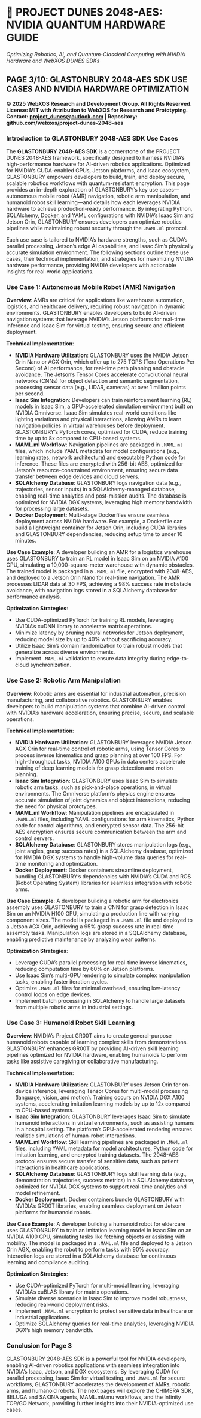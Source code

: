 # 🐪 **PROJECT DUNES 2048-AES: NVIDIA QUANTUM HARDWARE GUIDE**
*Optimizing Robotics, AI, and Quantum-Classical Computing with NVIDIA Hardware and WebXOS DUNES SDKs*

## PAGE 3/10: GLASTONBURY 2048-AES SDK USE CASES AND NVIDIA HARDWARE OPTIMIZATION

**© 2025 WebXOS Research and Development Group. All Rights Reserved.**  
**License: MIT with Attribution to WebXOS for Research and Prototyping.**  
**Contact: project_dunes@outlook.com | Repository: github.com/webxos/project-dunes-2048-aes**

### Introduction to GLASTONBURY 2048-AES SDK Use Cases

The **GLASTONBURY 2048-AES SDK** is a cornerstone of the PROJECT DUNES 2048-AES framework, specifically designed to harness NVIDIA’s high-performance hardware for AI-driven robotics applications. Optimized for NVIDIA’s CUDA-enabled GPUs, Jetson platforms, and Isaac ecosystem, GLASTONBURY empowers developers to build, train, and deploy secure, scalable robotics workflows with quantum-resistant encryption. This page provides an in-depth exploration of GLASTONBURY’s key use cases—autonomous mobile robot (AMR) navigation, robotic arm manipulation, and humanoid robot skill learning—and details how each leverages NVIDIA hardware to achieve production-ready performance. By integrating Python, SQLAlchemy, Docker, and YAML configurations with NVIDIA’s Isaac Sim and Jetson Orin, GLASTONBURY ensures developers can optimize robotics pipelines while maintaining robust security through the `.MAML.ml` protocol.

Each use case is tailored to NVIDIA’s hardware strengths, such as CUDA’s parallel processing, Jetson’s edge AI capabilities, and Isaac Sim’s physically accurate simulation environment. The following sections outline these use cases, their technical implementation, and strategies for maximizing NVIDIA hardware performance, providing NVIDIA developers with actionable insights for real-world applications.

### Use Case 1: Autonomous Mobile Robot (AMR) Navigation

**Overview**: AMRs are critical for applications like warehouse automation, logistics, and healthcare delivery, requiring robust navigation in dynamic environments. GLASTONBURY enables developers to build AI-driven navigation systems that leverage NVIDIA’s Jetson platforms for real-time inference and Isaac Sim for virtual testing, ensuring secure and efficient deployment.

**Technical Implementation**:
- **NVIDIA Hardware Utilization**: GLASTONBURY uses the NVIDIA Jetson Orin Nano or AGX Orin, which offer up to 275 TOPS (Tera Operations Per Second) of AI performance, for real-time path planning and obstacle avoidance. The Jetson’s Tensor Cores accelerate convolutional neural networks (CNNs) for object detection and semantic segmentation, processing sensor data (e.g., LIDAR, cameras) at over 1 million points per second.
- **Isaac Sim Integration**: Developers can train reinforcement learning (RL) models in Isaac Sim, a GPU-accelerated simulation environment built on NVIDIA Omniverse. Isaac Sim simulates real-world conditions like lighting variations and physical interactions, allowing AMRs to learn navigation policies in virtual warehouses before deployment. GLASTONBURY’s PyTorch cores, optimized for CUDA, reduce training time by up to 8x compared to CPU-based systems.
- **MAML.ml Workflow**: Navigation pipelines are packaged in `.MAML.ml` files, which include YAML metadata for model configurations (e.g., learning rates, network architecture) and executable Python code for inference. These files are encrypted with 256-bit AES, optimized for Jetson’s resource-constrained environment, ensuring secure data transfer between edge devices and cloud servers.
- **SQLAlchemy Database**: GLASTONBURY logs navigation data (e.g., trajectories, sensor inputs) in a SQLAlchemy-managed database, enabling real-time analytics and post-mission audits. The database is optimized for NVIDIA DGX systems, leveraging high memory bandwidth for processing large datasets.
- **Docker Deployment**: Multi-stage Dockerfiles ensure seamless deployment across NVIDIA hardware. For example, a Dockerfile can build a lightweight container for Jetson Orin, including CUDA libraries and GLASTONBURY dependencies, reducing setup time to under 10 minutes.

**Use Case Example**: A developer building an AMR for a logistics warehouse uses GLASTONBURY to train an RL model in Isaac Sim on an NVIDIA A100 GPU, simulating a 10,000-square-meter warehouse with dynamic obstacles. The trained model is packaged in a `.MAML.ml` file, encrypted with 2048-AES, and deployed to a Jetson Orin Nano for real-time navigation. The AMR processes LIDAR data at 30 FPS, achieving a 98% success rate in obstacle avoidance, with navigation logs stored in a SQLAlchemy database for performance analysis.

**Optimization Strategies**:
- Use CUDA-optimized PyTorch for training RL models, leveraging NVIDIA’s cuDNN library to accelerate matrix operations.
- Minimize latency by pruning neural networks for Jetson deployment, reducing model size by up to 40% without sacrificing accuracy.
- Utilize Isaac Sim’s domain randomization to train robust models that generalize across diverse environments.
- Implement `.MAML.ml` validation to ensure data integrity during edge-to-cloud synchronization.

### Use Case 2: Robotic Arm Manipulation

**Overview**: Robotic arms are essential for industrial automation, precision manufacturing, and collaborative robotics. GLASTONBURY enables developers to build manipulation systems that combine AI-driven control with NVIDIA’s hardware acceleration, ensuring precise, secure, and scalable operations.

**Technical Implementation**:
- **NVIDIA Hardware Utilization**: GLASTONBURY leverages NVIDIA Jetson AGX Orin for real-time control of robotic arms, using Tensor Cores to process inverse kinematics and grasp planning at over 100 FPS. For high-throughput tasks, NVIDIA A100 GPUs in data centers accelerate training of deep learning models for grasp detection and motion planning.
- **Isaac Sim Integration**: GLASTONBURY uses Isaac Sim to simulate robotic arm tasks, such as pick-and-place operations, in virtual environments. The Omniverse platform’s physics engine ensures accurate simulation of joint dynamics and object interactions, reducing the need for physical prototypes.
- **MAML.ml Workflow**: Manipulation pipelines are encapsulated in `.MAML.ml` files, including YAML configurations for arm kinematics, Python code for control algorithms, and encrypted sensor data. The 256-bit AES encryption ensures secure communication between the arm and control servers.
- **SQLAlchemy Database**: GLASTONBURY stores manipulation logs (e.g., joint angles, grasp success rates) in a SQLAlchemy database, optimized for NVIDIA DGX systems to handle high-volume data queries for real-time monitoring and optimization.
- **Docker Deployment**: Docker containers streamline deployment, bundling GLASTONBURY’s dependencies with NVIDIA’s CUDA and ROS (Robot Operating System) libraries for seamless integration with robotic arms.

**Use Case Example**: A developer building a robotic arm for electronics assembly uses GLASTONBURY to train a CNN for grasp detection in Isaac Sim on an NVIDIA H100 GPU, simulating a production line with varying component sizes. The model is packaged in a `.MAML.ml` file and deployed to a Jetson AGX Orin, achieving a 95% grasp success rate in real-time assembly tasks. Manipulation logs are stored in a SQLAlchemy database, enabling predictive maintenance by analyzing wear patterns.

**Optimization Strategies**:
- Leverage CUDA’s parallel processing for real-time inverse kinematics, reducing computation time by 60% on Jetson platforms.
- Use Isaac Sim’s multi-GPU rendering to simulate complex manipulation tasks, enabling faster iteration cycles.
- Optimize `.MAML.ml` files for minimal overhead, ensuring low-latency control loops on edge devices.
- Implement batch processing in SQLAlchemy to handle large datasets from multiple robotic arms in industrial settings.

### Use Case 3: Humanoid Robot Skill Learning

**Overview**: NVIDIA’s Project GR00T aims to create general-purpose humanoid robots capable of learning complex skills from demonstrations. GLASTONBURY enhances GR00T by providing AI-driven skill learning pipelines optimized for NVIDIA hardware, enabling humanoids to perform tasks like assistive caregiving or collaborative manufacturing.

**Technical Implementation**:
- **NVIDIA Hardware Utilization**: GLASTONBURY uses Jetson Orin for on-device inference, leveraging Tensor Cores for multi-modal processing (language, vision, and motion). Training occurs on NVIDIA DGX A100 systems, accelerating imitation learning models by up to 12x compared to CPU-based systems.
- **Isaac Sim Integration**: GLASTONBURY leverages Isaac Sim to simulate humanoid interactions in virtual environments, such as assisting humans in a hospital setting. The platform’s GPU-accelerated rendering ensures realistic simulations of human-robot interactions.
- **MAML.ml Workflow**: Skill learning pipelines are packaged in `.MAML.ml` files, including YAML metadata for model architectures, Python code for imitation learning, and encrypted training datasets. The 2048-AES protocol ensures secure transfer of sensitive data, such as patient interactions in healthcare applications.
- **SQLAlchemy Database**: GLASTONBURY logs skill learning data (e.g., demonstration trajectories, success metrics) in a SQLAlchemy database, optimized for NVIDIA DGX systems to support real-time analytics and model refinement.
- **Docker Deployment**: Docker containers bundle GLASTONBURY with NVIDIA’s GR00T libraries, enabling seamless deployment on Jetson platforms for humanoid robots.

**Use Case Example**: A developer building a humanoid robot for eldercare uses GLASTONBURY to train an imitation learning model in Isaac Sim on an NVIDIA A100 GPU, simulating tasks like fetching objects or assisting with mobility. The model is packaged in a `.MAML.ml` file and deployed to a Jetson Orin AGX, enabling the robot to perform tasks with 90% accuracy. Interaction logs are stored in a SQLAlchemy database for continuous learning and compliance auditing.

**Optimization Strategies**:
- Use CUDA-optimized PyTorch for multi-modal learning, leveraging NVIDIA’s cuBLAS library for matrix operations.
- Simulate diverse scenarios in Isaac Sim to improve model robustness, reducing real-world deployment risks.
- Implement `.MAML.ml` encryption to protect sensitive data in healthcare or industrial applications.
- Optimize SQLAlchemy queries for real-time analytics, leveraging NVIDIA DGX’s high memory bandwidth.

### Conclusion for Page 3

GLASTONBURY 2048-AES SDK is a powerful tool for NVIDIA developers, enabling AI-driven robotics applications with seamless integration into NVIDIA’s Isaac, Jetson, and DGX ecosystems. By leveraging CUDA for parallel processing, Isaac Sim for virtual testing, and `.MAML.ml` for secure workflows, GLASTONBURY accelerates the development of AMRs, robotic arms, and humanoid robots. The next pages will explore the CHIMERA SDK, BELUGA and SAKINA agents, MAML.ml/.mu workflows, and the Infinity TOR/GO Network, providing further insights into their NVIDIA-optimized use cases.